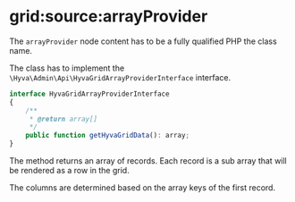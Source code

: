 # grid:source:arrayProvider

The `arrayProvider` node content has to be a fully qualified PHP the class name.

The class has to implement the `\Hyva\Admin\Api\HyvaGridArrayProviderInterface` interface.


```javascript
interface HyvaGridArrayProviderInterface
{
    /**
     * @return array[]
     */
    public function getHyvaGridData(): array;
}
```


The method returns an array of records. Each record is a sub array that will be rendered as a row in the grid.


The columns are determined based on the array keys of the first record.